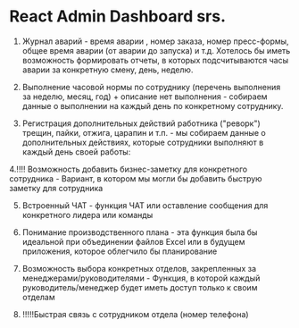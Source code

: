 # React Admin Dashboard srs.

1. Журнал аварий - время аварии , номер заказа, номер пресс-формы, общее время
   аварии (от аварии до запуска) и т.д. Хотелось бы иметь возможность
   формировать отчеты, в которых подсчитываются часы аварии за конкретную смену,
   день, неделю.

2. Выполнение часовой нормы по сотруднику (перечень выполнения за неделю, месяц,
   год) + описание нет выполнения - собираем данные о выполнении на каждый день
   по конкретному сотруднику.

3. Регистрация дополнительных действий работника ("реворк") трещин, пайки,
   отжига, царапин и т.п. - мы собираем данные о дополнительных действиях,
   которые сотрудники выполняют в каждый день своей работы:

4.!!!! Возможность добавить бизнес-заметку для конкретного сотрудника - Вариант,
в котором мы могли бы добавить быструю заметку для сотрудника

5. Встроенный ЧАТ - функция ЧАТ или оставление сообщения для конкретного лидера
   или команды

6. Понимание производственного плана - эта функция была бы идеальной при
   объединении файлов Excel или в будущем приложения, которое облегчило бы
   планирование

7. Возможность выбора конкретных отделов, закрепленных за
   менеджерами/руководителями - Функция, в которой каждый руководитель/менеджер
   будет иметь доступ только к своим отделам

8. !!!!!Быстрая связь с сотрудником отдела (номер телефона)
